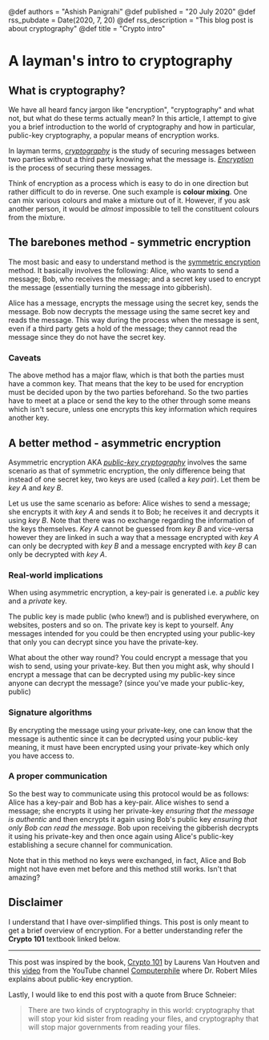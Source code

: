@def authors = "Ashish Panigrahi"
@def published = "20 July 2020"
@def rss_pubdate = Date(2020, 7, 20)
@def rss_description = "This blog post is about cryptography"
@def title = "Crypto intro"

# A layman's intro to cryptography

## What is cryptography?
We have all heard fancy jargon like "encryption", "cryptography" and what not, but what do these terms actually mean? In this article, I attempt to give you a brief introduction to the world of cryptography and how in particular, public-key cryptography, a popular means of encryption works.

In layman terms, [*cryptography*](https://en.wikipedia.org/wiki/Cryptography) is the study of securing messages between two parties without a third party knowing what the message is. [*Encryption*](https://en.wikipedia.org/wiki/Encryption) is the process of securing these messages.

Think of encryption as a process which is easy to do in one direction but rather difficult to do in reverse. One such example is **colour mixing**. One can mix various colours and make a mixture out of it. However, if you ask another person, it would be *almost* impossible to tell the constituent colours from the mixture.

## The barebones method - symmetric encryption
The most basic and easy to understand method is the [symmetric encryption](https://en.wikipedia.org/wiki/Symmetric-key_algorithm) method. It basically involves the following: Alice, who wants to send a message; Bob, who receives the message; and a secret key used to encrypt the message (essentially turning the message into gibberish).

Alice has a message, encrypts the message using the secret key, sends the message. Bob now decrypts the message using the same secret key and reads the message. This way during the process when the message is sent, even if a third party gets a hold of the message; they cannot read the message since they do not have the secret key.

### Caveats
The above method has a major flaw, which is that both the parties must have a common key. That means that the key to be used for encryption must be decided upon by the two parties beforehand. So the two parties have to meet at a place or send the key to the other through some means which isn't secure, unless one encrypts this key information which requires another key.

## A better method - asymmetric encryption
Asymmetric encryption AKA [*public-key cryptography*](https://en.wikipedia.org/wiki/Public-key_cryptography) involves the same scenario as that of symmetric encryption, the only difference being that instead of one secret key, two keys are used (called a *key pair*). Let them be *key A* and *key B*.

Let us use the same scenario as before: Alice wishes to send a message; she encrypts it with *key A* and sends it to Bob; he receives it and decrypts it using *key B*. Note that there was no exchange regarding the information of the keys themselves. *Key A* cannot be guessed from *key B* and vice-versa however they are linked in such a way that a message encrypted with *key A* can only be decrypted with *key B* and a message encrypted with *key B* can only be decrypted with *key A*.

### Real-world implications
When using asymmetric encryption, a key-pair is generated i.e. a *public* key and a *private* key.

The public key is made public (who knew!) and is published everywhere, on websites, posters and so on. The private key is kept to yourself. Any messages intended for you could be then encrypted using your public-key that only you can decrypt since you have the private-key.

What about the other way round? You could encrypt a message that you wish to send, using your private-key. But then you might ask, why should I encrypt a message that can be decrypted using my public-key since anyone can decrypt the message? (since you've made your public-key, public)

### Signature algorithms
By encrypting the message using your private-key, one can know that the message is authentic since it can be decrypted using your public-key meaning, it must have been encrypted using your private-key which only you have access to.

### A proper communication
So the best way to communicate using this protocol would be as follows: Alice has a key-pair and Bob has a key-pair. Alice wishes to send a message; she encrypts it using her private-key *ensuring that the message is authentic* and then encrypts it again using Bob's public key *ensuring that only Bob can read the message*. Bob upon receiving the gibberish decrypts it using his private-key and then once again using Alice's public-key establishing a secure channel for communication.

Note that in this method no keys were exchanged, in fact, Alice and Bob might not have even met before and this method still works. Isn't that amazing?

## Disclaimer
I understand that I have over-simplified things. This post is only meant to get a brief overview of encryption. For a better understanding refer the **Crypto 101** textbook linked below.

___

This post was inspired by the book, [Crypto 101](https://www.crypto101.io) by Laurens Van Houtven and this [video](https://www.youtube.com/watch?v=GSIDS_lvRv4) from the YouTube channel [Computerphile](https://www.youtube.com/user/Computerphile) where Dr. Robert Miles explains about public-key encryption.

Lastly, I would like to end this post with a quote from Bruce Schneier:

> There are two kinds of cryptography in this world: cryptography that will stop your kid sister from reading your files, and cryptography that will stop major governments from reading your files.
